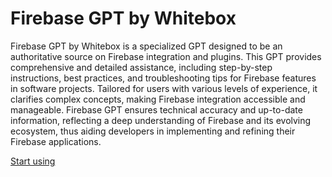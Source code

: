 # Firebase GPT by Whitebox

Firebase GPT by Whitebox is a specialized GPT designed to be an authoritative source on Firebase integration and plugins. This GPT provides comprehensive and detailed assistance, including step-by-step instructions, best practices, and troubleshooting tips for Firebase features in software projects. Tailored for users with various levels of experience, it clarifies complex concepts, making Firebase integration accessible and manageable. Firebase GPT ensures technical accuracy and up-to-date information, reflecting a deep understanding of Firebase and its evolving ecosystem, thus aiding developers in implementing and refining their Firebase applications.

[Start using](https://chat.openai.com/g/g-1PHZ3Y82z)
